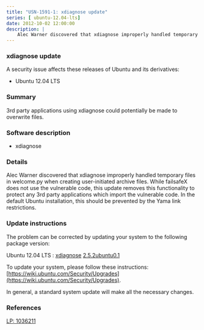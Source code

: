```yaml
---
title: "USN-1591-1: xdiagnose update"
series: [ ubuntu-12.04-lts]
date: 2012-10-02 12:00:00
description: |
    Alec Warner discovered that xdiagnose improperly handled temporary files in welcome.py when creating user-initiated archive files. While failsafeX does not use the vulnerable code, this update removes this functionality to protect any 3rd party applications which import the vulnerable code. In the default Ubuntu installation, this should be prevented by the Yama link restrictions. 
--- 
```

 
 


### xdiagnose update

A security issue affects these releases of Ubuntu and its derivatives:

* Ubuntu 12.04 LTS

### Summary

3rd party applications using xdiagnose could potentially be made to overwrite files.

### Software description

* xdiagnose 

### Details

Alec Warner discovered that xdiagnose improperly handled temporary files in welcome.py when creating user-initiated archive files. While failsafeX does not use the vulnerable code, this update removes this functionality to protect any 3rd party applications which import the vulnerable code. In the default Ubuntu installation, this should be prevented by the Yama link restrictions. 

### Update instructions

The problem can be corrected by updating your system to the following package version:

Ubuntu 12.04 LTS
 : [xdiagnose](https://launchpad.net/ubuntu/+source/xdiagnose) <span> [2.5.2ubuntu0.1](https://launchpad.net/ubuntu/+source/xdiagnose/2.5.2ubuntu0.1) </span> 

To update your system, please follow these instructions: [https://wiki.ubuntu.com/Security/Upgrades](https://wiki.ubuntu.com/Security/Upgrades).

In general, a standard system update will make all the necessary changes. 

### References

 
 [LP: 1036211](https://launchpad.net/bugs/1036211)
 

